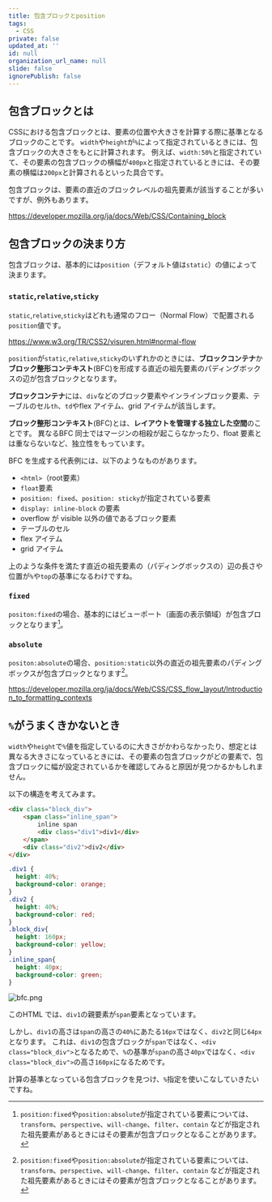 ```yaml
---
title: 包含ブロックとposition
tags:
  - CSS
private: false
updated_at: ''
id: null
organization_url_name: null
slide: false
ignorePublish: false
---
```

## 包含ブロックとは
CSSにおける包含ブロックとは、要素の位置や大きさを計算する際に基準となるブロックのことです。
`width`や`height`が`%`によって指定されているときには、包含ブロックの大きさをもとに計算されます。
例えば、`width:50%`と指定されていて、その要素の包含ブロックの横幅が`400px`と指定されているときには、その要素の横幅は`200px`と計算されるといった具合です。

包含ブロックは、要素の直近のブロックレベルの祖先要素が該当することが多いですが、例外もあります。

https://developer.mozilla.org/ja/docs/Web/CSS/Containing_block

## 包含ブロックの決まり方
包含ブロックは、基本的には`position`（デフォルト値は`static`）の値によって決まります。
### `static`,`relative`,`sticky`
`static`,`relative`,`sticky`はどれも通常のフロー（Normal Flow）で配置される`position`値です。

https://www.w3.org/TR/CSS2/visuren.html#normal-flow

`position`が`static`,`relative`,`sticky`のいずれかのときには、**ブロックコンテナ**か**ブロック整形コンテキスト**(BFC)を形成する直近の祖先要素のパディングボックスの辺が包含ブロックとなります。

**ブロックコンテナ**には、`div`などのブロック要素やインラインブロック要素、テーブルのセル`th`、`td`やflex アイテム、grid アイテムが該当します。

**ブロック整形コンテキスト**(BFC)とは、**レイアウトを管理する独立した空間**のことです。
異なるBFC 同士ではマージンの相殺が起こらなかったり、float 要素とは重ならないなど、独立性をもっています。

BFC を生成する代表例には、以下のようなものがあります。
- `<html>`（root要素）
- `float`要素
- `position: fixed`、`position: sticky`が指定されている要素
- `display: inline-block` の要素
- overflow が visible 以外の値であるブロック要素
- テーブルのセル
- flex アイテム
- grid アイテム

上のような条件を満たす直近の祖先要素の（パディングボックスの）辺の長さや位置が`%`や`top`の基準になるわけですね。

### `fixed`
`positon:fixed`の場合、基本的にはビューポート（画面の表示領域）が包含ブロックとなります[^1]。

### `absolute`
`positon:absolute`の場合、`position:static`以外の直近の祖先要素のパディングボックスが包含ブロックとなります[^1]。

https://developer.mozilla.org/ja/docs/Web/CSS/CSS_flow_layout/Introduction_to_formatting_contexts

## `%`がうまくきかないとき
`width`や`height`で`%`値を指定しているのに大きさがかわらなかったり、想定とは異なる大きさになっているときには、その要素の包含ブロックがどの要素で、包含ブロックに幅が設定されているかを確認してみると原因が見つかるかもしれません。

以下の構造を考えてみます。
```html
<div class="block_div">
    <span class="inline_span">
        inline span
        <div class="div1">div1</div>
    </span>
    <div class="div2">div2</div>
</div>
```
```css
.div1 {
  height: 40%;
  background-color: orange;
}
.div2 {
  height: 40%;
  background-color: red;
}
.block_div{
  height: 160px;
  background-color: yellow;
}
.inline_span{
  height: 40px;
  background-color: green;
}
```
![bfc.png](https://qiita-image-store.s3.ap-northeast-1.amazonaws.com/0/3806599/f266074c-d6ff-691d-af2e-898d11aeb2fc.png)

このHTML では、`div1`の親要素が`span`要素となっています。

しかし、`div1`の高さは`span`の高さの`40%`にあたる`16px`ではなく、`div2`と同じ`64px`となります。
これは、`div1`の包含ブロックが`span`ではなく、`<div class="block_div">`となるためで、`%`の基準が`span`の高さ`40px`ではなく、`<div class="block_div">`の高さ`160px`になるためです。

計算の基準となっている包含ブロックを見つけ、`%`指定を使いこなしていきたいですね。

[^1]:`position:fixed`や`position:absolute`が指定されている要素については、`transform`、`perspective`、`will-change`、`filter`、`contain` などが指定された祖先要素があるときにはその要素が包含ブロックとなることがあります。